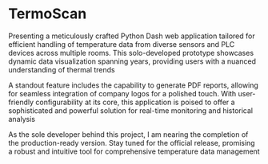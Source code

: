 # TermoScan
Presenting a meticulously crafted Python Dash web application tailored for efficient handling of temperature data from diverse sensors and PLC devices across multiple rooms. This solo-developed prototype showcases dynamic data visualization spanning years, providing users with a nuanced understanding of thermal trends

A standout feature includes the capability to generate PDF reports, allowing for seamless integration of company logos for a polished touch. With user-friendly configurability at its core, this application is poised to offer a sophisticated and powerful solution for real-time monitoring and historical analysis

As the sole developer behind this project, I am nearing the completion of the production-ready version. Stay tuned for the official release, promising a robust and intuitive tool for comprehensive temperature data management
